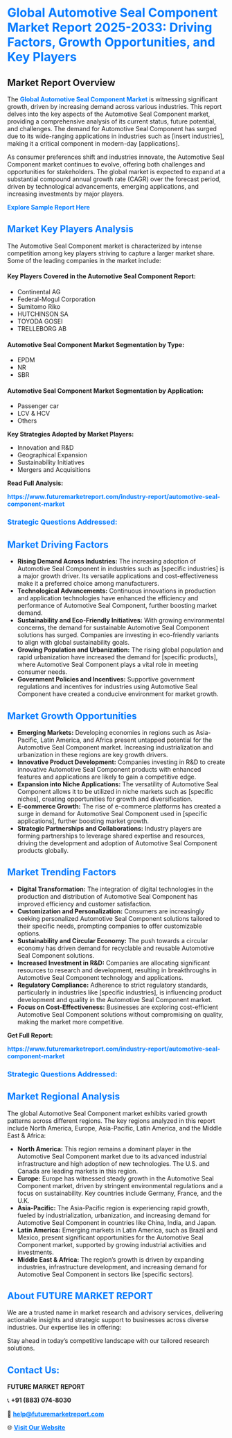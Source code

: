 <h1 style="color: #007BFF;">Global Automotive Seal Component Market Report 2025-2033: Driving Factors, Growth Opportunities, and Key Players</h1>

<section id="overview">
<h2>Market Report Overview</h2>
<p>The <a href="https://www.futuremarketreport.com/industry-report/automotive-seal-component-market" style="color: #007BFF; text-decoration: none;"><strong>Global Automotive Seal Component Market</strong></a> is witnessing significant growth, driven by increasing demand across various industries. This report delves into the key aspects of the Automotive Seal Component market, providing a comprehensive analysis of its current status, future potential, and challenges. The demand for Automotive Seal Component has surged due to its wide-ranging applications in industries such as [insert industries], making it a critical component in modern-day [applications].</p>
<p>As consumer preferences shift and industries innovate, the Automotive Seal Component market continues to evolve, offering both challenges and opportunities for stakeholders. The global market is expected to expand at a substantial compound annual growth rate (CAGR) over the forecast period, driven by technological advancements, emerging applications, and increasing investments by major players.</p>
</section>

<section id="overview">
<p><a href="https://www.futuremarketreport.com/request-sample/reportId=84115" style="color: #007BFF; text-decoration: none;"><strong>Explore Sample Report Here</strong></a></p>
</section>

<section id="key-players">
<h2 style="color: #007BFF;">Market Key Players Analysis</h2>
<p>The Automotive Seal Component market is characterized by intense competition among key players striving to capture a larger market share. Some of the leading companies in the market include:</p>
<h4>Key Players Covered in the Automotive Seal Component Report:</h4>
<ul><li>Continental AG</li><li>Federal-Mogul Corporation</li><li>Sumitomo Riko</li><li>HUTCHINSON SA</li><li>TOYODA GOSEI</li><li>TRELLEBORG AB</li></ul>
<h4>Automotive Seal Component Market Segmentation by Type:</h4>
<ul><li>EPDM</li><li>NR</li><li>SBR</li></ul>

<h4>Automotive Seal Component Market Segmentation by Application:</h4>
<ul><li>Passenger car</li><li>LCV &amp; HCV</li><li>Others</li></ul>
<p><strong>Key Strategies Adopted by Market Players:</strong></p>
<ul>
<li>Innovation and R&D</li>
<li>Geographical Expansion</li>
<li>Sustainability Initiatives</li>
<li>Mergers and Acquisitions</li>
</ul>
</section>

<section>
<p><strong>Read Full Analysis: </strong></p><a href="https://www.futuremarketreport.com/industry-report/automotive-seal-component-market" style="color: #007BFF; text-decoration: none;"><strong>https://www.futuremarketreport.com/industry-report/automotive-seal-component-market</strong></a>
<h3 style="color: #007BFF;">Strategic Questions Addressed:</h3>
</section>

<section id="driving-factors">
<h2 style="color: #007BFF;">Market Driving Factors</h2>
<ul>
<li><strong>Rising Demand Across Industries:</strong> The increasing adoption of Automotive Seal Component in industries such as [specific industries] is a major growth driver. Its versatile applications and cost-effectiveness make it a preferred choice among manufacturers.</li>
<li><strong>Technological Advancements:</strong> Continuous innovations in production and application technologies have enhanced the efficiency and performance of Automotive Seal Component, further boosting market demand.</li>
<li><strong>Sustainability and Eco-Friendly Initiatives:</strong> With growing environmental concerns, the demand for sustainable Automotive Seal Component solutions has surged. Companies are investing in eco-friendly variants to align with global sustainability goals.</li>
<li><strong>Growing Population and Urbanization:</strong> The rising global population and rapid urbanization have increased the demand for [specific products], where Automotive Seal Component plays a vital role in meeting consumer needs.</li>
<li><strong>Government Policies and Incentives:</strong> Supportive government regulations and incentives for industries using Automotive Seal Component have created a conducive environment for market growth.</li>
</ul>
</section>

<section id="growth-opportunities">
<h2 style="color: #007BFF;">Market Growth Opportunities</h2>
<ul>
<li><strong>Emerging Markets:</strong> Developing economies in regions such as Asia-Pacific, Latin America, and Africa present untapped potential for the Automotive Seal Component market. Increasing industrialization and urbanization in these regions are key growth drivers.</li>
<li><strong>Innovative Product Development:</strong> Companies investing in R&D to create innovative Automotive Seal Component products with enhanced features and applications are likely to gain a competitive edge.</li>
<li><strong>Expansion into Niche Applications:</strong> The versatility of Automotive Seal Component allows it to be utilized in niche markets such as [specific niches], creating opportunities for growth and diversification.</li>
<li><strong>E-commerce Growth:</strong> The rise of e-commerce platforms has created a surge in demand for Automotive Seal Component used in [specific applications], further boosting market growth.</li>
<li><strong>Strategic Partnerships and Collaborations:</strong> Industry players are forming partnerships to leverage shared expertise and resources, driving the development and adoption of Automotive Seal Component products globally.</li>
</ul>
</section>

<section id="trending-factors">
<h2 style="color: #007BFF;">Market Trending Factors</h2>
<ul>
<li><strong>Digital Transformation:</strong> The integration of digital technologies in the production and distribution of Automotive Seal Component has improved efficiency and customer satisfaction.</li>
<li><strong>Customization and Personalization:</strong> Consumers are increasingly seeking personalized Automotive Seal Component solutions tailored to their specific needs, prompting companies to offer customizable options.</li>
<li><strong>Sustainability and Circular Economy:</strong> The push towards a circular economy has driven demand for recyclable and reusable Automotive Seal Component solutions.</li>
<li><strong>Increased Investment in R&D:</strong> Companies are allocating significant resources to research and development, resulting in breakthroughs in Automotive Seal Component technology and applications.</li>
<li><strong>Regulatory Compliance:</strong> Adherence to strict regulatory standards, particularly in industries like [specific industries], is influencing product development and quality in the Automotive Seal Component market.</li>
<li><strong>Focus on Cost-Effectiveness:</strong> Businesses are exploring cost-efficient Automotive Seal Component solutions without compromising on quality, making the market more competitive.</li>
</ul>
</section>

<section>
<p><strong>Get Full Report: </strong></p><a href="https://www.futuremarketreport.com/industry-report/automotive-seal-component-market" style="color: #007BFF; text-decoration: none;"><strong>https://www.futuremarketreport.com/industry-report/automotive-seal-component-market</strong></a>
<h3 style="color: #007BFF;">Strategic Questions Addressed:</h3>
</section>


<section id="regional-analysis">
<h2 style="color: #007BFF;">Market Regional Analysis</h2>
<p>The global Automotive Seal Component market exhibits varied growth patterns across different regions. The key regions analyzed in this report include North America, Europe, Asia-Pacific, Latin America, and the Middle East & Africa:</p>
<ul>
<li><strong>North America:</strong> This region remains a dominant player in the Automotive Seal Component market due to its advanced industrial infrastructure and high adoption of new technologies. The U.S. and Canada are leading markets in this region.</li>
<li><strong>Europe:</strong> Europe has witnessed steady growth in the Automotive Seal Component market, driven by stringent environmental regulations and a focus on sustainability. Key countries include Germany, France, and the U.K.</li>
<li><strong>Asia-Pacific:</strong> The Asia-Pacific region is experiencing rapid growth, fueled by industrialization, urbanization, and increasing demand for Automotive Seal Component in countries like China, India, and Japan.</li>
<li><strong>Latin America:</strong> Emerging markets in Latin America, such as Brazil and Mexico, present significant opportunities for the Automotive Seal Component market, supported by growing industrial activities and investments.</li>
<li><strong>Middle East & Africa:</strong> The region’s growth is driven by expanding industries, infrastructure development, and increasing demand for Automotive Seal Component in sectors like [specific sectors].</li>
</ul>
</section>

<footer>
<h2 style="color: #007BFF;">About FUTURE MARKET REPORT</h2>
<p>We are a trusted name in market research and advisory services, delivering actionable insights and strategic support to businesses across diverse industries. Our expertise lies in offering:</p>

<p>Stay ahead in today’s competitive landscape with our tailored research solutions.</p>

<h2 style="color: #007BFF;">Contact Us:</h2>
<p><strong>FUTURE MARKET REPORT</strong></p>
<p>📞 <strong>+91 (883) 074-8030</strong></p>
<p>📧 <strong><a href="mailto:help@futuremarketreport.com" style="color: #007BFF;">help@futuremarketreport.com</a></strong></p>
<p>🌐 <strong><a href="https://www.futuremarketreport.com/" style="color: #007BFF;">Visit Our Website</a></strong></p>
</footer>